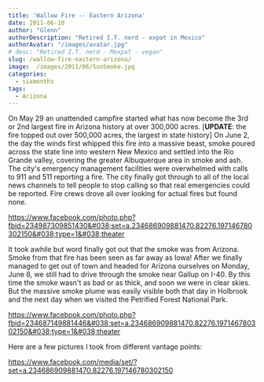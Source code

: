 ```yaml
---
title: 'Wallow Fire -- Eastern Arizona'
date: 2011-06-10
author: "Glenn"
authorDescription: "Retired I.T. nerd - expat in Mexico"
authorAvatar: "/images/avatar.jpg"
# desc: "Retired I.T. nerd - Mexpat - vegan"
slug: /wallow-fire-eastern-arizona/
image:  /images/2011/06/SunSmoke.jpg
categories:
  - sixmonths
tags:
  - Arizona
---
```

On May 29 an unattended campfire started what has now become the 3rd or 2nd largest fire in Arizona history at over 300,000 acres. [**UPDATE**: the fire topped out over 500,000 acres, the largest in state history] On June 2, the day the winds first whipped this fire into a massive beast, smoke poured across the state line into western New Mexico and settled into the Rio Grande valley, covering the greater Albuquerque area in smoke and ash. The city's emergency management facilities were overwhelmed with calls to 911 and 511 reporting a fire. The city finally got through to all of the local news channels to tell people to stop calling so that real emergencies could be reported. Fire crews drove all over looking for actual fires but found none.

https://www.facebook.com/photo.php?fbid=234987309851430&#038;set=a.234686909881470.82276.197146780302150&#038;type=1&#038;theater

It took awhile but word finally got out that the smoke was from Arizona. Smoke from that fire has been seen as far away as Iowa! After we finally managed to get out of town and headed for Arizona ourselves on Monday, June 6, we still had to drive through the smoke near Gallup on I-40. By this time the smoke wasn't as bad or as thick, and soon we were in clear skies. But the massive smoke plume was easily visible both that day in Holbrook and the next day when we visited the Petrified Forest National Park.

https://www.facebook.com/photo.php?fbid=234687149881446&#038;set=a.234686909881470.82276.197146780302150&#038;type=1&#038;theater

Here are a few pictures I took from different vantage points:

https://www.facebook.com/media/set/?set=a.234686909881470.82276.197146780302150